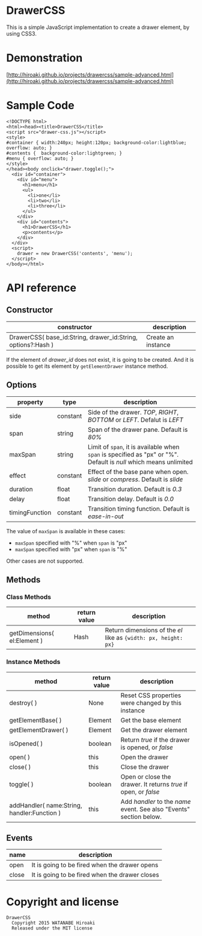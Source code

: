 # DrawerCSS

This is a simple JavaScript implementation to create a drawer element, by using CSS3.


# Demonstration

[http://hiroaki.github.io/projects/drawercss/sample-advanced.html](http://hiroaki.github.io/projects/drawercss/sample-advanced.html)


# Sample Code

```
<!DOCTYPE html>
<html><head><title>DrawerCSS</title>
<script src="drawer-css.js"></script>
<style>
#container { width:240px; height:120px; background-color:lightblue; overflow: auto; }
#contents {  background-color:lightgreen; }
#menu { overflow: auto; }
</style>
</head><body onclick="drawer.toggle();">
  <div id="container">
    <div id="menu">
      <h1>menu</h1>
      <ul>
        <li>one</li>
        <li>two</li>
        <li>three</li>
      </ul>
    </div>
    <div id="contents">
      <h1>DrawerCSS</h1>
      <p>contents</p>
    </div>
  </div>
  <script>
    drawer = new DrawerCSS('contents', 'menu');
  </script>
</body></html>
```

# API reference


## Constructor

constructor | description
------------|------------
DrawerCSS( base_id:String, drawer_id:String, options?:Hash ) | Create an instance

If the element of *drawer_id* does not exist, it is going to be created. And it is possible to get its element by `getElementDrawer` instance method.


## Options

property | type | description
---------|------|------------
side | constant | Side of the drawer. *TOP*, *RIGHT*, *BOTTOM* or *LEFT*. Defalut is *LEFT*
span | string | Span of the drawer pane. Default is *80%*
maxSpan| string | Limit of `span`, it is available when `span` is specified as "px" or "%". Default is *null* which means unlimited
effect | constant | Effect of the base pane when open. *slide* or *compress*. Default is *slide*
duration | float | Transition duration. Default is *0.3*
delay | float | Transition delay. Default is *0.0*
timingFunction | constant | Transition timing function. Default is *ease-in-out*

The value of `maxSpan` is available in these cases:

* `maxSpan` specified with "%" when `span` is "px"
* `maxSpan` specified with "px" when `span` is "%"

Other cases are not supported.


## Methods


### Class Methods

method | return value | description
-------|--------------|------------
getDimensions( el:Element ) | Hash | Return dimensions of the *el* like as `{width: px, height: px}`


### Instance Methods

method | return value | description
-------|--------------|------------
destroy( )| None | Reset CSS properties were changed by this instance
getElementBase( ) | Element | Get the base element
getElementDrawer( ) | Element | Get the drawer element
isOpened( ) | boolean | Return *true* if the drawer is opened, or *false*
open( ) | this | Open the drawer
close( ) | this | Close the drawer
toggle( ) | boolean | Open or close the drawer. It returns *true* if open, or *false*
addHandler( name:String, handler:Function ) | this | Add *handler* to the *name* event. See also "Events" section below.


## Events

name | description
-----|------------
open | It is going to be fired when the drawer opens
close | It is going to be fired when the drawer closes


# Copyright and license

    DrawerCSS
      Copyright 2015 WATANABE Hiroaki
      Released under the MIT license
